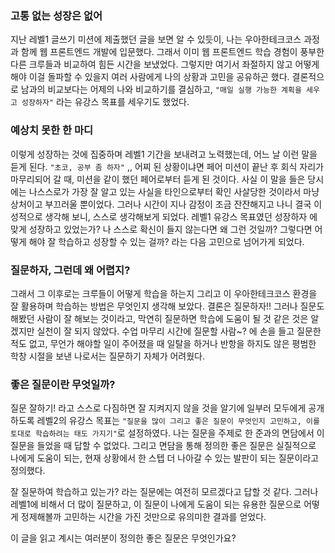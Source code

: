 ### 고통 없는 성장은 없어

지난 레벨1 글쓰기 미션에 제출했던 글을 보면 알 수 있듯이, 나는 우아한테크코스 과정과 함께 웹 프론트엔드 개발에 입문했다. 그래서 이미 웹 프론트엔드 학습 경험이 풍부한 다른 크루들과 비교하여 힘든 시간을 보냈었다. 그렇지만 여기서 좌절하지 않고 어떻게 해야 이걸 돌파할 수 있을지 여러 사람에게 나의 상황과 고민을 공유하곤 했다. 결론적으로 남과의 비교보다는 어제의 나와 비교하기를 결심하고, `"매일 실행 가능한 계획을 세우고 성장하자"` 라는 유강스 목표를 세우기도 했었다.

### 예상치 못한 한 마디

이렇게 성장하는 것에 집중하며 레벨1 기간을 보내려고 노력했는데, 어느 날 이런 말을 듣게 된다. `"초코, 공부 좀 하자"` ,, 어찌 된 상황이냐면 페어 미션이 끝난 후 회식 자리가 마무리되어 갈 때, 미션을 같이 했던 페어로부터 듣게 된 것이다. 사실 이 말을 들은 당시에는 나스스로가 가장 잘 알고 있는 사실을 타인으로부터 확인 사살당한 것이라서 마냥 상처이고 부끄러울 뿐이었다. 그러나 시간이 지나 감정이 조금 잔잔해지고 나니 결국 이성적으로 생각해 보니, 스스로 생각해보게 되었다. 레벨1 유강스 목표였던 성장하자 에 맞게 성장하고 있었는가? 나 스스로 확신이 들지 않는다면 왜 그런 것일까? 그렇다면 어떻게 해야 잘 학습하고 성장할 수 있는 걸까? 라는 다음 고민으로 넘어가게 되었다.

### 질문하자, 그런데 왜 어렵지?

그래서 그 이후로는 크루들이 어떻게 학습을 하는지 그리고 이 우아한테크코스 환경을 잘 활용하며 학습하는 방법은 무엇인지 생각해 보았다. 결론은 질문하자!! 그러나 질문도 해봤던 사람이 잘 해보는 것이라고, 막연히 질문하면 학습에 도움이 될 것 같은 것은 알겠지만 실천이 잘 되지 않았다. 수업 마무리 시간에 질문할 사람~? 에 손을 들고 질문한 적도 없고, 무언가 해야할 일이 주어졌을 때 일탈을 하거나 반항을 하지도 않은 평범한 학창 시절을 보낸 나로서는 질문하기 자체가 어려웠다.

### 좋은 질문이란 무엇일까?

질문 잘하기! 라고 스스로 다짐하면 잘 지켜지지 않을 것을 알기에 일부러 모두에게 공개하도록 레벨2의 유강스 목표는 `"질문을 많이 그리고 좋은 질문이 무엇인지 고민하고, 이를 토대로 학습하려는 태도 가지기"`로 설정하였다. 나는 질문을 주제로 한 준과의 면담에서 이 질문을 들었을 때 답할 수 없었다. 그리고 면담을 통해 정의한 좋은 질문은 실질적으로 나에게 도움이 되는, 현재 상황에서 한 스텝 더 나아갈 수 있는 발판이 되는 질문이라고 정의했다.

잘 질문하여 학습하고 있는가? 라는 질문에는 여전히 모르겠다고 답할 것 같다. 그러나 레벨1에 비해서 더 많이 질문하고, 이 질문이 나에게 도움이 되는 유용한 질문으로 어떻게 정제해볼까 고민하는 시간을 가진 것만으로 유의미한 결과를 얻었다.

이 글을 읽고 계시는 여러분이 정의한 좋은 질문은 무엇인가요?
